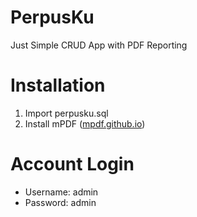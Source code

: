 # PerpusKu
<p>Just Simple CRUD App with PDF Reporting</p>

<h1>Installation</h1>

<ol>
    <li>Import perpusku.sql</li>
    <li>Install mPDF (<a href="https://mpdf.github.io/">mpdf.github.io</a>)</li>
</ol>


<h1>Account Login</h1>

<ul>
    <li>Username: admin</li>
    <li>Password: admin</li>
</ul>